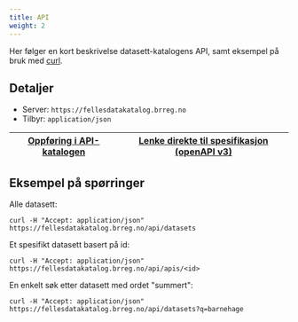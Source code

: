 ```yaml
---
title: API
weight: 2
---
```

Her følger en kort beskrivelse datasett-katalogens API, samt eksempel på bruk med [curl](https://curl.haxx.se/).
## Detaljer
* Server: `https://fellesdatakatalog.brreg.no`
* Tilbyr: `application/json`

| <a href="https://fellesdatakatalog.brreg.no/apis/bff198ab-faef-4b31-89b2-348a0bf1336e" target="_blank"><u>Oppføring i API-katalogen</u></a> | <a href="https://raw.githubusercontent.com/brreg/openAPI/master/specs/fdk.json" target="_blank"><u>Lenke direkte til spesifikasjon (openAPI v3)</u></a> |
| --------------- | --------- |

## Eksempel på spørringer
Alle datasett:
```
curl -H "Accept: application/json" https://fellesdatakatalog.brreg.no/api/datasets
```
Et spesifikt datasett basert på id:
```
curl -H "Accept: application/json" https://fellesdatakatalog.brreg.no/api/apis/<id>
```
En  enkelt søk etter datasett med ordet "summert":
```
curl -H "Accept: application/json" https://fellesdatakatalog.brreg.no/api/datasets?q=barnehage
```
